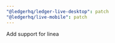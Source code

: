 ```yaml
---
"@ledgerhq/ledger-live-desktop": patch
"@ledgerhq/live-mobile": patch
---
```


Add support for linea
